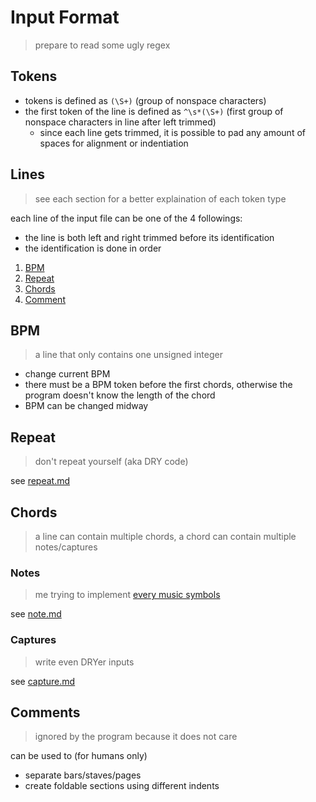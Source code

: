 # Input Format
> prepare to read some ugly regex

## Tokens
- tokens is defined as `(\S+)` (group of nonspace characters)
- the first token of the line is defined as `^\s*(\S+)` (first group of nonspace characters in line after left trimmed)
  - since each line gets trimmed, it is possible to pad any amount of spaces for alignment or indentiation

## Lines
> see each section for a better explaination of each token type

each line of the input file can be one of the 4 followings:
  - the line is both left and right trimmed before its identification
  - the identification is done in order


1. [BPM](#bpm)
2. [Repeat](#repeat)
3. [Chords](#chords)
4. [Comment](#comment)

## BPM
> a line that only contains one unsigned integer

- change current BPM
- there must be a BPM token before the first chords, otherwise the program doesn't know the length of the chord
- BPM can be changed midway

## Repeat
> don't repeat yourself (aka DRY code)

see [repeat.md](./repeat.md)


## Chords
> a line can contain multiple chords, a chord can contain multiple notes/captures<br>

### Notes
> me trying to implement [every music symbols](https://en.wikipedia.org/wiki/List_of_musical_symbols)

see [note.md](./note.md)

### Captures
> write even DRYer inputs

see [capture.md](./capture.md)

## Comments
> ignored by the program because it does not care

can be used to (for humans only)

- separate bars/staves/pages
- create foldable sections using different indents
